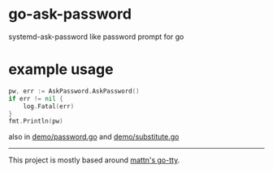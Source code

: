 # go-ask-password
systemd-ask-password like password prompt for go

# example usage
```go
pw, err := AskPassword.AskPassword()
if err != nil {
	log.Fatal(err)
}
fmt.Println(pw)
```
also in <a href=./demo/password.go>demo/password.go</a> and <a href=./demo/substitute.go>demo/substitute.go</a>
<hr>
This project is mostly based around <a href="https://github.com/mattn/go-tty">mattn's go-tty</a>.